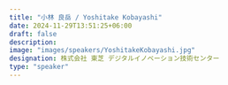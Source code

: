 ```yaml
---
title: "小林 良岳 / Yoshitake Kobayashi"
date: 2024-11-29T13:51:25+06:00
draft: false
description:
image: "images/speakers/YoshitakeKobayashi.jpg"
designation: 株式会社 東芝 デジタルイノベーション技術センター
type: "speaker"
---
```


